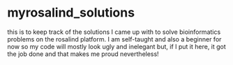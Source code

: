 myrosalind_solutions
====================

this is to keep track of the solutions I came up with to solve bioinformatics problems on the rosalind platform. 
I am self-taught and also a beginner for now so my code will mostly look ugly and inelegant but, if I put it here, 
it got the job done and that makes me proud nevertheless! 
